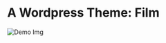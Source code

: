 # A Wordpress Theme: Film

![Demo Img](https://github.com/nguyentu43/simplefilmtheme/raw/master/screenshot.png) 
